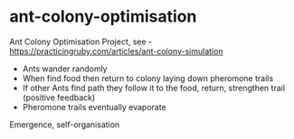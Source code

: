 ant-colony-optimisation
=======================

Ant Colony Optimisation Project, see - https://practicingruby.com/articles/ant-colony-simulation

* Ants wander randomly
* When find food then return to colony laying down pheromone trails
* If other Ants find path they follow it to the food, return, strengthen trail (positive feedback)
* Pheromone trails eventually evaporate

Emergence, self-organisation

